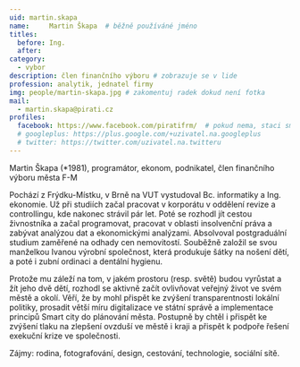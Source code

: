 ```yaml
---
uid: martin.skapa
name:     Martin Škapa 	# běžně používáné jméno
titles:
  before: Ing.
  after:
category:
  - vybor
description: člen finančního výboru # zobrazuje se v lide
profession: analytik, jednatel firmy
img: people/martin-skapa.jpg # zakomentuj radek dokud není fotka
mail:
  - martin.skapa@pirati.cz
profiles:
  facebook: https://www.facebook.com/piratifrm/  # pokud nema, staci smazat tuto radku
  # googleplus: https://plus.google.com/+uzivatel.na.googleplus
  # twitter: https://twitter.com/uzivatel.na.twitteru
---
```

Martin Škapa (*1981), programátor, ekonom, podnikatel, člen finančního výboru města F-M

Pochází z Frýdku-Místku, v Brně na VUT vystudoval Bc. informatiky a Ing. ekonomie. Už při studiích začal pracovat v korporátu v oddělení revize a controllingu, kde nakonec strávil pár let. Poté se rozhodl jít cestou živnostníka a začal programovat, pracovat v oblasti insolvenční práva a zabývat analýzou dat a ekonomickými analýzami. Absolvoval postgraduální studium zaměřené na odhady cen nemovitostí. Souběžně založil se svou manželkou Ivanou výrobní společnost, která produkuje šátky na nošení dětí, a poté i zubní ordinaci a dentální hygienu.

Protože mu záleží na tom, v jakém prostoru (resp. světě) budou vyrůstat a žít jeho dvě dětí, rozhodl se aktivně začít ovlivňovat veřejný život ve svém městě a okolí. Věří, že by mohl přispět ke zvýšení transparentnosti lokální politiky, prosadit větší míru digitalizace ve státní správě a implementace principů Smart city do plánování města. Postupně by chtěl i přispět ke zvýšení tlaku na zlepšení ovzduší ve městě i kraji a přispět k podpoře řešení exekuční krize ve společnosti.

Zájmy: rodina, fotografování, design, cestování, technologie, sociální sítě.
